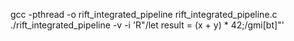 gcc -pthread -o rift_integrated_pipeline rift_integrated_pipeline.c
./rift_integrated_pipeline -v -i 'R"/let result = (x + y) * 42;/gmi[bt]"'
